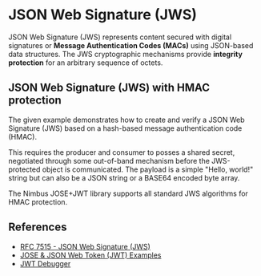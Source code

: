 # JSON Web Signature (JWS)

JSON Web Signature (JWS) represents content secured with digital
signatures or **Message Authentication Codes (MACs)** using JSON-based data structures.
The JWS cryptographic mechanisms provide **integrity protection** for an arbitrary sequence of octets.
      
## JSON Web Signature (JWS) with HMAC protection

The given example demonstrates how to create and verify a JSON Web Signature (JWS) based 
on a hash-based message authentication code (HMAC). 

This requires the producer and consumer to posses a shared secret, negotiated 
through some out-of-band mechanism before the JWS-protected object is communicated.
The payload is a simple "Hello, world!" string but can also be a JSON string or 
a BASE64 encoded byte array.

The Nimbus JOSE+JWT library supports all standard JWS algorithms for HMAC protection.

## References
* [RFC 7515 - JSON Web Signature (JWS)](https://tools.ietf.org/html/rfc7515)
* [JOSE & JSON Web Token (JWT) Examples](https://connect2id.com/products/nimbus-jose-jwt/examples)
* [JWT Debugger](https://jwt.io/)